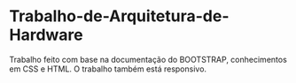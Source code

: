 # Trabalho-de-Arquitetura-de-Hardware
Trabalho feito com base na documentação do BOOTSTRAP, conhecimentos em CSS e HTML. O trabalho também está responsivo.
